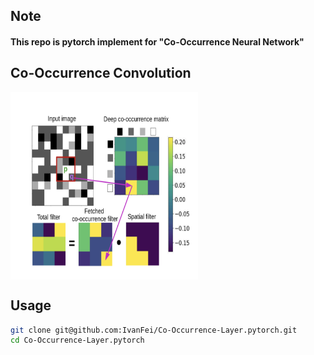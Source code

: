 ## Note 
#### This repo is pytorch implement for "Co-Occurrence Neural Network"

## Co-Occurrence Convolution
<img src="docs/imgs/Co-Occurrence%20Convolution.png" width = "300" height = "300" align = center />

## Usage
```bash
git clone git@github.com:IvanFei/Co-Occurrence-Layer.pytorch.git
cd Co-Occurrence-Layer.pytorch
```


